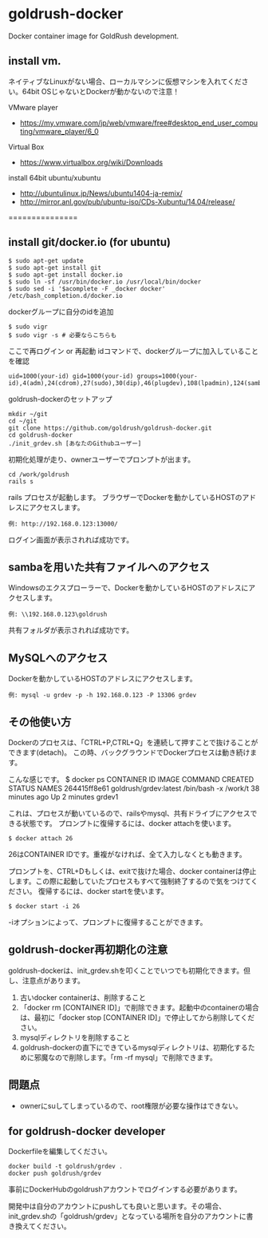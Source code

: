goldrush-docker
===============

Docker container image for GoldRush development.

## install vm.

ネイティブなLinuxがない場合、ローカルマシンに仮想マシンを入れてください。64bit OSじゃないとDockerが動かないので注意！

VMware player
* https://my.vmware.com/jp/web/vmware/free#desktop_end_user_computing/vmware_player/6_0

Virtual Box
* https://www.virtualbox.org/wiki/Downloads

install 64bit ubuntu/xubuntu
* http://ubuntulinux.jp/News/ubuntu1404-ja-remix/
* http://mirror.anl.gov/pub/ubuntu-iso/CDs-Xubuntu/14.04/release/

===============

## install git/docker.io (for ubuntu)

    $ sudo apt-get update
    $ sudo apt-get install git
    $ sudo apt-get install docker.io
    $ sudo ln -sf /usr/bin/docker.io /usr/local/bin/docker
    $ sudo sed -i '$acomplete -F _docker docker' /etc/bash_completion.d/docker.io

dockerグループに自分のidを追加

    $ sudo vigr
    $ sudo vigr -s # 必要ならこちらも

ここで再ログイン or 再起動
idコマンドで、dockerグループに加入していることを確認

    uid=1000(your-id) gid=1000(your-id) groups=1000(your-id),4(adm),24(cdrom),27(sudo),30(dip),46(plugdev),108(lpadmin),124(sambashare),126(docker)

goldrush-dockerのセットアップ

    mkdir ~/git
    cd ~/git
    git clone https://github.com/goldrush/goldrush-docker.git
    cd goldrush-docker
    ./init_grdev.sh [あなたのGithubユーザー]

初期化処理が走り、ownerユーザーでプロンプトが出ます。

    cd /work/goldrush
    rails s

rails プロセスが起動します。
ブラウザーでDockerを動かしているHOSTのアドレスにアクセスします。

    例: http://192.168.0.123:13000/

ログイン画面が表示されれば成功です。

## sambaを用いた共有ファイルへのアクセス

Windowsのエクスプローラーで、Dockerを動かしているHOSTのアドレスにアクセスします。

    例: \\192.168.0.123\goldrush

共有フォルダが表示されれば成功です。

## MySQLへのアクセス

Dockerを動かしているHOSTのアドレスにアクセスします。

    例: mysql -u grdev -p -h 192.168.0.123 -P 13306 grdev

## その他使い方

Dockerのプロセスは、「CTRL+P,CTRL+Q」を連続して押すことで抜けることができます(detach)。
この時、バックグラウンドでDockerプロセスは動き続けます。

こんな感じです。
    $ docker ps
    CONTAINER ID IMAGE                   COMMAND                CREATED        STATUS       NAMES
    264415ff8e61 goldrush/grdev:latest   /bin/bash -x /work/t   38 minutes ago Up 2 minutes grdev1

これは、プロセスが動いているので、railsやmysql、共有ドライブにアクセスできる状態です。
プロンプトに復帰するには、docker attachを使います。

    $ docker attach 26

26はCONTAINER IDです。重複がなければ、全て入力しなくとも動きます。

プロンプトを、CTRL+Dもしくは、exitで抜けた場合、docker containerは停止します。この際に起動していたプロセスもすべて強制終了するので気をつけてください。
復帰するには、docker startを使います。

    $ docker start -i 26

-iオプションによって、プロンプトに復帰することができます。

## goldrush-docker再初期化の注意

goldrush-dockerは、init_grdev.shを叩くことでいつでも初期化できます。但し、注意点があります。

1. 古いdocker containerは、削除すること
  1. 「docker rm [CONTAINER ID]」で削除できます。起動中のcontainerの場合は、最初に「docker stop [CONTAINER ID]」で停止してから削除してください。
1. mysqlディレクトリを削除すること
  1. goldrush-dockerの直下にできているmysqlディレクトリは、初期化するために邪魔なので削除します。「rm -rf mysql」で削除できます。


## 問題点

* ownerにsuしてしまっているので、root権限が必要な操作はできない。

## for goldrush-docker developer

Dockerfileを編集してください。

    docker build -t goldrush/grdev .
    docker push goldrush/grdev

事前にDockerHubのgoldrushアカウントでログインする必要があります。

開発中は自分のアカウントにpushしても良いと思います。その場合、init_grdev.shの「goldrush/grdev」となっている場所を自分のアカウントに書き換えてください。




